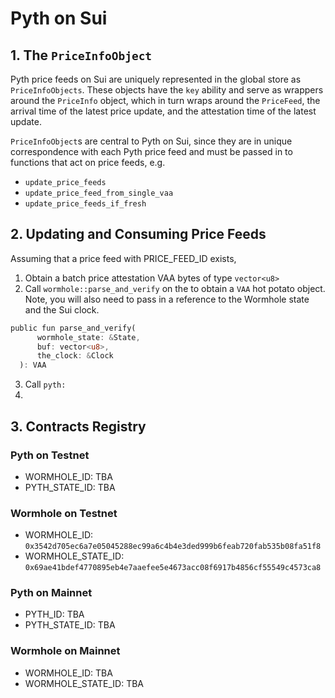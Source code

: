 # Pyth on Sui

## 1. The `PriceInfoObject`
Pyth price feeds on Sui are uniquely represented in the global store as `PriceInfoObjects`. These objects have the `key` ability and serve as wrappers around the `PriceInfo` object, which in turn wraps around the `PriceFeed`, the arrival time of the latest price update, and the attestation time of the latest update.

`PriceInfoObject`s are central to Pyth on Sui, since they are in unique correspondence with each Pyth price feed and must be passed in to functions that act on price feeds, e.g. 

- `update_price_feeds`
- `update_price_feed_from_single_vaa`
- `update_price_feeds_if_fresh`

## 2. Updating and Consuming Price Feeds
Assuming that a price feed with PRICE_FEED_ID exists, 

1. Obtain a batch price attestation VAA bytes of type `vector<u8>`
2. Call `wormhole::parse_and_verify` on the to obtain a `VAA` hot potato object. Note, you will also need to pass in a reference to the Wormhole state and the Sui clock.
  ```Rust
  public fun parse_and_verify(
        wormhole_state: &State,
        buf: vector<u8>,
        the_clock: &Clock
    ): VAA
  ```
3. Call `pyth:`
4.

## 3. Contracts Registry

### Pyth on Testnet
- WORMHOLE_ID: TBA
- PYTH_STATE_ID: TBA

### Wormhole on Testnet
- WORMHOLE_ID: `0x3542d705ec6a7e05045288ec99a6c4b4e3ded999b6feab720fab535b08fa51f8`
- WORMHOLE_STATE_ID: `0x69ae41bdef4770895eb4e7aaefee5e4673acc08f6917b4856cf55549c4573ca8`

### Pyth on Mainnet
- PYTH_ID: TBA
- PYTH_STATE_ID: TBA

### Wormhole on Mainnet
- WORMHOLE_ID: TBA
- WORMHOLE_STATE_ID: TBA

